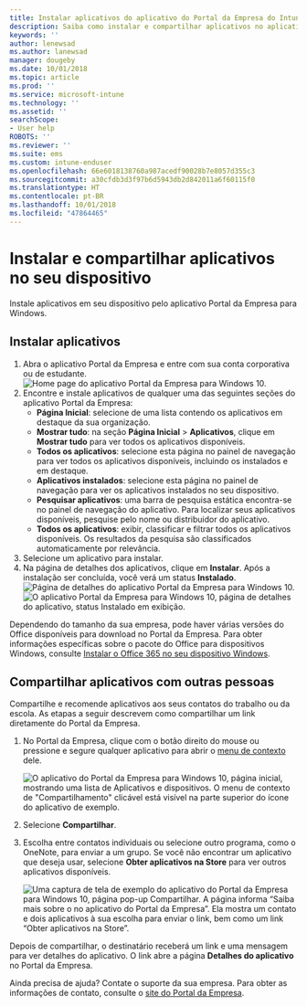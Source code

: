 ```yaml
---
title: Instalar aplicativos do aplicativo do Portal da Empresa do Intune para Windows
description: Saiba como instalar e compartilhar aplicativos no aplicativo do Portal da Empresa
keywords: ''
author: lenewsad
ms.author: lanewsad
manager: dougeby
ms.date: 10/01/2018
ms.topic: article
ms.prod: ''
ms.service: microsoft-intune
ms.technology: ''
ms.assetid: ''
searchScope:
- User help
ROBOTS: ''
ms.reviewer: ''
ms.suite: ems
ms.custom: intune-enduser
ms.openlocfilehash: 66e6018138760a987acedf90028b7e8057d355c3
ms.sourcegitcommit: a30cfdb3d3f97b6d5943db2d842011a6f60115f0
ms.translationtype: HT
ms.contentlocale: pt-BR
ms.lasthandoff: 10/01/2018
ms.locfileid: "47864465"
---
```

# <a name="install-and-share-apps-on-your-device"></a>Instalar e compartilhar aplicativos no seu dispositivo
Instale aplicativos em seu dispositivo pelo aplicativo Portal da Empresa para Windows.

## <a name="install-apps"></a>Instalar aplicativos

1. Abra o aplicativo Portal da Empresa e entre com sua conta corporativa ou de estudante.
![Home page do aplicativo Portal da Empresa para Windows 10.](./media/RS1_AppDetailsPage_Installed_03.png)  
2. Encontre e instale aplicativos de qualquer uma das seguintes seções do aplicativo Portal da Empresa:
    * **Página Inicial**: selecione de uma lista contendo os aplicativos em destaque da sua organização. 
    * **Mostrar tudo**: na seção **Página Inicial** > **Aplicativos**, clique em **Mostrar tudo** para ver todos os aplicativos disponíveis.
    * **Todos os aplicativos**: selecione esta página no painel de navegação para ver todos os aplicativos disponíveis, incluindo os instalados e em destaque.
    * **Aplicativos instalados**: selecione esta página no painel de navegação para ver os aplicativos instalados no seu dispositivo.
    * **Pesquisar aplicativos**: uma barra de pesquisa estática encontra-se no painel de navegação do aplicativo.  Para localizar seus aplicativos disponíveis, pesquise pelo nome ou distribuidor do aplicativo.  
    * **Todos os aplicativos**: exibir, classificar e filtrar todos os aplicativos disponíveis. Os resultados da pesquisa são classificados automaticamente por relevância.
3. Selecione um aplicativo para instalar.  
4. Na página de detalhes dos aplicativos, clique em **Instalar**. Após a instalação ser concluída, você verá um status **Instalado**.
![Página de detalhes do aplicativo Portal da Empresa para Windows 10.](./media/RS1_AppDetailsPage_Installed_02.png)  
![O aplicativo Portal da Empresa para Windows 10, página de detalhes do aplicativo, status Instalado em exibição.](./media/RS1_AppDetailsPage_Installed_01.png)    

 Dependendo do tamanho da sua empresa, pode haver várias versões do Office disponíveis para download no Portal da Empresa. Para obter informações específicas sobre o pacote do Office para dispositivos Windows, consulte [Instalar o Office 365 no seu dispositivo Windows](./install-office-windows.md).

## <a name="share-apps-with-others"></a>Compartilhar aplicativos com outras pessoas
Compartilhe e recomende aplicativos aos seus contatos do trabalho ou da escola. As etapas a seguir descrevem como compartilhar um link diretamente do Portal da Empresa.

1. No Portal da Empresa, clique com o botão direito do mouse ou pressione e segure qualquer aplicativo para abrir o [menu de contexto](https://docs.microsoft.com//windows/uwp/design/controls-and-patterns/menus) dele.  

    ![O aplicativo do Portal da Empresa para Windows 10, página inicial, mostrando uma lista de Aplicativos e dispositivos. O menu de contexto de "Compartilhamento" clicável está visível na parte superior do ícone do aplicativo de exemplo. ](./media/1808_ShareContext_CP_Windows.png)  

2. Selecione **Compartilhar**.
3. Escolha entre contatos individuais ou selecione outro programa, como o OneNote, para enviar a um grupo. Se você não encontrar um aplicativo que deseja usar, selecione **Obter aplicativos na Store** para ver outros aplicativos disponíveis.  

    ![Uma captura de tela de exemplo do aplicativo do Portal da Empresa para Windows 10, página pop-up Compartilhar. A página informa “Saiba mais sobre o <nome do aplicativo de exemplo> no aplicativo do Portal da Empresa”. Ela mostra um contato e dois aplicativos à sua escolha para enviar o link, bem como um link “Obter aplicativos na Store”. ](./media/1808_ShareApps_CP_Windows.png) 

Depois de compartilhar, o destinatário receberá um link e uma mensagem para ver detalhes do aplicativo. O link abre a página **Detalhes do aplicativo** no Portal da Empresa. 

Ainda precisa de ajuda? Contate o suporte da sua empresa. Para obter as informações de contato, consulte o [site do Portal da Empresa](https://go.microsoft.com/fwlink/?linkid=2010980).
